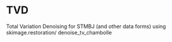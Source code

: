 # TVD
Total Variation Denoising for STMBJ (and other data forms) using skimage.restoration/ denoise_tv_chambolle

